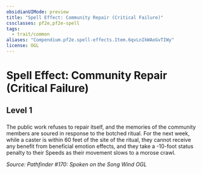 ```yaml
---
obsidianUIMode: preview
title: "Spell Effect: Community Repair (Critical Failure)"
cssclasses: pf2e,pf2e-spell
tags:
  - trait/common
aliases: "Compendium.pf2e.spell-effects.Item.6qvLnIkWAoGvTIWy"
license: OGL
---
```

# Spell Effect: Community Repair (Critical Failure)
## Level 1
### 






The public work refuses to repair itself, and the memories of the community members are soured in response to the botched ritual. For the next week, while a caster is within 60 feet of the site of the ritual, they cannot receive any benefit from beneficial emotion effects, and they take a -10-foot status penalty to their Speeds as their movement slows to a morose crawl.

*Source: Pathfinder #170: Spoken on the Song Wind*
*OGL*
